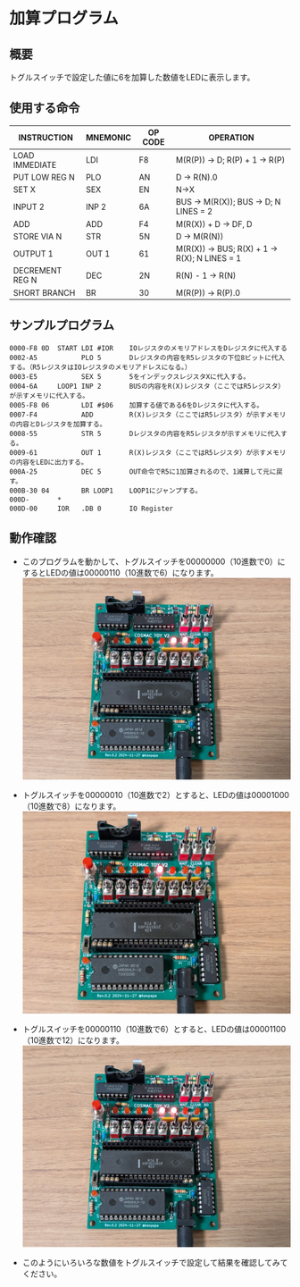 # 加算プログラム

## 概要
トグルスイッチで設定した値に6を加算した数値をLEDに表示します。

## 使用する命令
|INSTRUCTION|MNEMONIC|OP CODE|OPERATION|
|---|---|---|---|
|LOAD IMMEDIATE|LDI|F8|M(R(P)) → D; R(P) + 1 → R(P)|
|PUT LOW REG N|PLO|AN|D → R(N).0|
|SET X|SEX|EN|N→X|
|INPUT 2|INP 2|6A|BUS → M(R(X)); BUS → D; N LINES = 2|
|ADD|ADD|F4|M(R(X)) + D → DF, D|
|STORE VIA N|STR|5N|D → M(R(N))|
|OUTPUT 1|OUT 1|61|M(R(X)) → BUS; R(X) + 1 → R(X); N LINES = 1|
|DECREMENT REG N|DEC|2N|R(N) - 1 → R(N)|
|SHORT BRANCH|BR|30|M(R(P)) → R(P).0|

## サンプルプログラム

```
0000-F8 0D  START LDI #IOR    IOレジスタのメモリアドレスをDレジスタに代入する
0002-A5           PLO 5       Dレジスタの内容をR5レジスタの下位8ビットに代入する。（R5レジスタはIOレジスタのメモリアドレスになる。）
0003-E5           SEX 5       5をインデックスレジスタXに代入する。
0004-6A     LOOP1 INP 2       BUSの内容をR(X)レジスタ（ここではR5レジスタ）が示すメモリに代入する。
0005-F8 06        LDI #$06    加算する値である6をDレジスタに代入する。
0007-F4           ADD         R(X)レジスタ（ここではR5レジスタ）が示すメモリの内容とDレジスタを加算する。
0008-55           STR 5       Dレジスタの内容をR5レジスタが示すメモリに代入する。
0009-61           OUT 1       R(X)レジスタ（ここではR5レジスタ）が示すメモリの内容をLEDに出力する。
000A-25           DEC 5       OUT命令でR5に1加算されるので、1減算して元に戻す。
000B-30 04        BR LOOP1    LOOP1にジャンプする。
000D-       *
000D-00     IOR   .DB 0       IO Register
```

## 動作確認
* このプログラムを動かして、トグルスイッチを00000000（10進数で0）にするとLEDの値は00000110（10進数で6）になります。
![image](add1_in0_ans6.jpg)

* トグルスイッチを00000010（10進数で2）とすると、LEDの値は00001000（10進数で8）になります。
![image](add1_in2_ans8.jpg)

* トグルスイッチを00000110（10進数で6）とすると、LEDの値は00001100（10進数で12）になります。
![image](add1_in6_ans12.jpg)

* このようにいろいろな数値をトグルスイッチで設定して結果を確認してみてください。